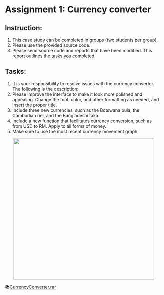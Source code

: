 # Assignment 1: Currency converter

## Instruction:

1. This case study can be completed in groups (two students per group).
2. Please use the provided source code.
3. Please send source code and reports that have been modified. This report outlines the tasks you completed.

## Tasks:

1. It is your responsibility to resolve issues with the currency converter. The following is the description:
2. Please improve the interface to make it look more polished and appealing. Change the font, color, and other formatting as needed, and insert the proper title.
3. Include three new currencies, such as the Botswana pula, the Cambodian riel, and the Bangladeshi taka.
4. Include a new function that facilitates currency conversion, such as from USD to RM. Apply to all forms of money.
5. Make sure to use the most recent currency movement graph.

<p align="center">
    <img src="https://github.com/drshahizan/learn-aspnet/blob/main/image/ass1.png" width="450" />
</p>

📚[CurrencyConverter.rar](https://github.com/drshahizan/learn-aspnet/blob/main/image/CurrencyConverter.rar)
